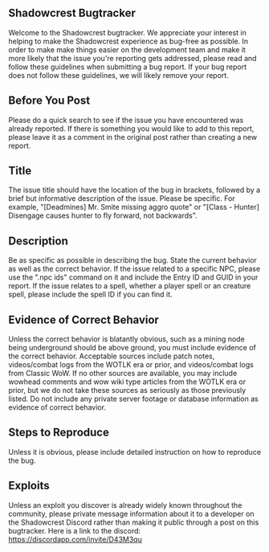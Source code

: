 ## Shadowcrest Bugtracker

Welcome to the Shadowcrest bugtracker.  We appreciate your interest in helping to make the Shadowcrest experience as bug-free as possible.  In order to make make things easier on the development team and make it more likely that the issue you're reporting gets addressed, please read and follow these guidelines when submitting a bug report.  If your bug report does not follow these guidelines, we will likely remove your report.

## Before You Post

Please do a quick search to see if the issue you have encountered was already reported.  If there is something you would like to add to this report, please leave it as a comment in the original post rather than creating a new report.

## Title

The issue title should have the location of the bug in brackets, followed by a brief but informative description of the issue.  Please be specific.  For example, "[Deadmines] Mr. Smite missing aggro quote" or "[Class - Hunter] Disengage causes hunter to fly forward, not backwards".

## Description

Be as specific as possible in describing the bug.  State the current behavior as well as the correct behavior.  If the issue related to a specific NPC, please use the ".npc ids" command on it and include the Entry ID and GUID in your report.  If the issue relates to a spell, whether a player spell or an creature spell, please include the spell ID if you can find it.

## Evidence of Correct Behavior

Unless the correct behavior is blatantly obvious, such as a mining node being underground should be above ground, you must include evidence of the correct behavior.  Acceptable sources include patch notes, videos/combat logs from the WOTLK era or prior, and videos/combat logs from Classic WoW.  If no other sources are available, you may include wowhead comments and wow wiki type articles from the WOTLK era or prior, but we do not take these sources as seriously as those previously listed.  Do not include any private server footage or database information as evidence of correct behavior.

## Steps to Reproduce

Unless it is obvious, please include detailed instruction on how to reproduce the bug.

## Exploits

Unless an exploit you discover is already widely known throughout the community, please private message information about it to a developer on the Shadowcrest Discord rather than making it public through a post on this bugtracker.  Here is a link to the discord: https://discordapp.com/invite/D43M3qu
